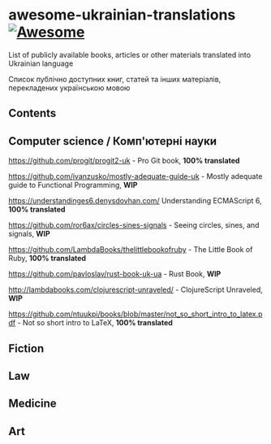 # awesome-ukrainian-translations [![Awesome](https://cdn.rawgit.com/sindresorhus/awesome/d7305f38d29fed78fa85652e3a63e154dd8e8829/media/badge.svg)](https://github.com/sindresorhus/awesome)

List of publicly available books, articles or other materials translated into Ukrainian language

Список публічно доступних книг, статей та інших матеріалів, перекладених українською мовою


## Contents

## Computer science / Комп'ютерні науки


https://github.com/progit/progit2-uk - Pro Git book, __100% translated__

https://github.com/ivanzusko/mostly-adequate-guide-uk - Mostly adequate guide to Functional Programming, __WIP__

https://understandinges6.denysdovhan.com/ Understanding ECMAScript 6, __100% translated__

https://github.com/ror6ax/circles-sines-signals - Seeing circles, sines, and signals, __WIP__

https://github.com/LambdaBooks/thelittlebookofruby - The Little Book of Ruby, __100% translated__

https://github.com/pavloslav/rust-book-uk-ua - Rust Book, __WIP__

http://lambdabooks.com/clojurescript-unraveled/ - ClojureScript Unraveled, __WIP__

https://github.com/ntuukpi/books/blob/master/not_so_short_intro_to_latex.pdf - Not so short intro to LaTeX, __100% translated__

## Fiction
## Law
## Medicine
## Art
